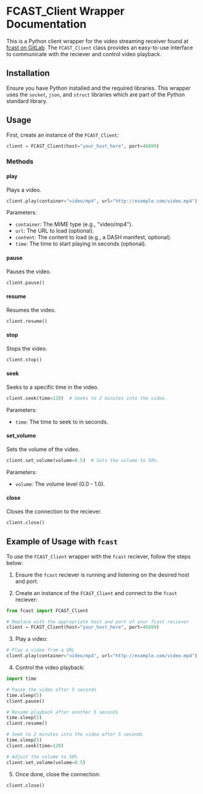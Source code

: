 # FCAST_Client Wrapper Documentation

This is a Python client wrapper for the video streaming receiver found at [fcast on GitLab](https://gitlab.futo.org/videostreaming/fcast/-/tree/master). The `FCAST_Client` class provides an easy-to-use interface to communicate with the reciever and control video playback.

## Installation

Ensure you have Python installed and the required libraries. This wrapper uses the `socket`, `json`, and `struct` libraries which are part of the Python standard library.

## Usage

First, create an instance of the `FCAST_Client`:

```python
client = FCAST_Client(host="your_host_here", port=46899)
```

### Methods

#### play

Plays a video.

```python
client.play(container="video/mp4", url="http://example.com/video.mp4")
```

Parameters:
- `container`: The MIME type (e.g., "video/mp4").
- `url`: The URL to load (optional).
- `content`: The content to load (e.g., a DASH manifest, optional).
- `time`: The time to start playing in seconds (optional).

#### pause

Pauses the video.

```python
client.pause()
```

#### resume

Resumes the video.

```python
client.resume()
```

#### stop

Stops the video.

```python
client.stop()
```

#### seek

Seeks to a specific time in the video.

```python
client.seek(time=120)  # Seeks to 2 minutes into the video.
```

Parameters:
- `time`: The time to seek to in seconds.

#### set_volume

Sets the volume of the video.

```python
client.set_volume(volume=0.5)  # Sets the volume to 50%.
```

Parameters:
- `volume`: The volume level (0.0 - 1.0).

#### close

Closes the connection to the reciever.

```python
client.close()
```

## Example of Usage with `fcast`

To use the `FCAST_Client` wrapper with the `fcast` reciever, follow the steps below:

1. Ensure the `fcast` reciever is running and listening on the desired host and port.

2. Create an instance of the `FCAST_Client` and connect to the `fcast` reciever:

```python
from fcast import FCAST_Client

# Replace with the appropriate host and port of your fcast reciever
client = FCAST_Client(host="your_host_here", port=46899)
```

3. Play a video:

```python
# Play a video from a URL
client.play(container="video/mp4", url="http://example.com/video.mp4")
```

4. Control the video playback:

```python
import time

# Pause the video after 5 seconds
time.sleep(5)
client.pause()

# Resume playback after another 5 seconds
time.sleep(5)
client.resume()

# Seek to 2 minutes into the video after 5 seconds
time.sleep(5)
client.seek(time=120)

# Adjust the volume to 50%
client.set_volume(volume=0.5)
```

5. Once done, close the connection:

```python
client.close()
```